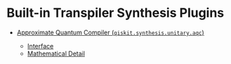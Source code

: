 <span id="qiskit-transpiler-builtin-plugins" />

# Built-in Transpiler Synthesis Plugins

*   [Approximate Quantum Compiler (`qiskit.synthesis.unitary.aqc`)](synthesis_aqc)

    *   [Interface](synthesis_aqc#interface)
    *   [Mathematical Detail](synthesis_aqc#mathematical-detail)
